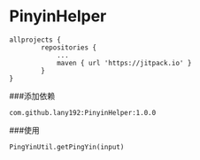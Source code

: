# PinyinHelper

    allprojects {
    		repositories {
    			...
    			maven { url 'https://jitpack.io' }
    		}
    }
    	
    	
###添加依赖
    	
    com.github.lany192:PinyinHelper:1.0.0
    
###使用
    
    PingYinUtil.getPingYin(input)